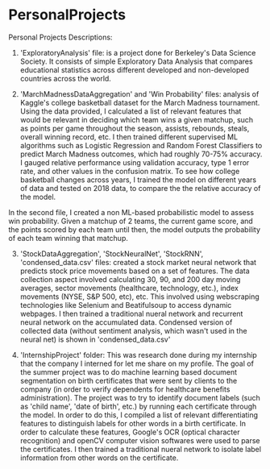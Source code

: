 # PersonalProjects

Personal Projects Descriptions:

1) 'ExploratoryAnalysis' file:  is a project done for Berkeley's Data Science Society. It consists of simple Exploratory Data Analysis that compares educational statistics across different developed and non-developed countries across the world.

2) 'MarchMadnessDataAggregation' and 'Win Probability' files: analysis of Kaggle's college basketball dataset for the March Madness tournament. Using the data provided, I calculated a list of relevant features that would be relevant in deciding which team wins a given matchup, such as points per game throughout the season, assists, rebounds, steals, overall winning record, etc. I then trained different supervised ML algorithms such as Logistic Regression and Random Forest Classifiers to predict March Madness outcomes, which had roughly 70-75% accuracy. I gauged relative performance using validation accuracy, type 1 error rate, and other values in the confusion matrix. To see how college basketball changes across years, I trained the model on different years of data and tested on 2018 data, to compare the the relative accuracy of the model.

  In the second file, I created a non ML-based probabilistic model to assess win probability. Given a matchup of 2 teams, the current game   score, and the points scored by each team until then, the model outputs the probability of each team winning that matchup.

3) 'StockDataAggregation', 'StockNeuralNet', 'StockRNN', 'condensed_data.csv' files: created a stock market neural network that predicts stock price movements based on a set of features. The data collection aspect involved calculating 30, 90, and 200 day moving averages, sector movements (healthcare, technology, etc.), index movements (NYSE, S&P 500, etc), etc. This involved using webscraping technologies like Selenium and Beatifulsoup to access dynamic webpages. I then trained a traditional nueral network and recurrent neural network on the accumulated data. Condensed version of collected data (without sentiment analysis, which wasn't used in the neural net) is shown in 'condensed_data.csv'

4) 'InternshipProject' folder: This was research done during my internship that the company I interned for let me share on my profile. The goal of the summer project was to do machine learning based document segmentation on birth certificates that were sent by clients to the company (in order to verify dependents for healthcare benefits administration). The project was to try to identify document labels (such as 'child name', 'date of birth', etc.) by running each certificate through the model. In order to do this, I compiled a list of relevant differentiating features to distinguish labels for other words in a birth certificate. In order to calculate these features, Google's OCR (optical character recognition) and openCV computer vision softwares were used to parse the certificates. I then trained a traditional nueral network to isolate label information from other words on the certificate.
